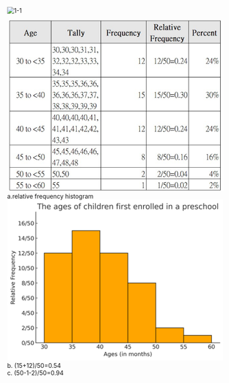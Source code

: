 ![1-1](https://github.com/user-attachments/assets/b87b6002-db16-4a35-9e4c-017332b710d8)

![Table](image/CH01.04_Q26.jpg)   
a.relative frequency histogram  
![relative frequency histogram](image/CH01.04_Q26a.png)
b. (15+12)/50=0.54  
c. (50-1-2)/50=0.94

